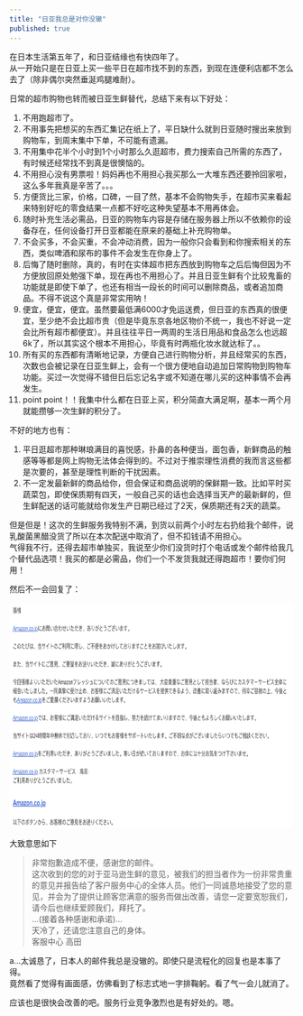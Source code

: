 ```yaml
---
title: "日亚我总是对你没辙"
published: true
---
```


在日本生活第五年了，和日亚结缘也有快四年了。  
从一开始只是在日亚上买一些平日在超市找不到的东西，到现在连便利店都不怎么去了（除非偶尔突然垂涎鸡腿难耐）。  

日常的超市购物也转而被日亚生鲜替代，总结下来有以下好处：
1. 不用跑超市了。
2. 不用事先把想买的东西汇集记在纸上了，平日缺什么就到日亚随时搜出来放到购物车，到周末集中下单，不可能有遗漏。
3. 不用集中花半个小时到1个小时那么久逛超市，费力搜索自己所需的东西了，有时候还经常找不到真是很懊恼的。
4. 不用担心没有男票啦！妈妈再也不用担心我买那么一大堆东西还要拎回家啦，这么多年我真是辛苦了。。。
5. 方便货比三家，价格，口碑，一目了然，基本不会购物失手，在超市买来看起来特别好吃的零食结果一点都不好吃这种失望基本不用再体会。
6. 随时补充生活必需品，日亚的购物车内容是存储在服务器上所以不依赖你的设备存在，任何设备打开日亚都能在原来的基础上补充购物单。
7. 不会买多，不会买重，不会冲动消费，因为一般你只会看到和你搜索相关的东西，类似啤酒和尿布的事件不会发生在你身上了。
8. 后悔了随时删除，真的，有时在实体超市把东西放到购物车之后后悔但因为不方便放回原处勉强下单，现在再也不用担心了。并且日亚生鲜有个比较鬼畜的功能就是即使下单了，也还有相当一段长的时间可以删除商品，或者追加商品。不得不说这个真是非常实用呐！
9. 便宜，便宜，便宜。虽然要最低满6000才免运送费，但日亚的东西真的很便宜，至少绝不会比超市贵（但是毕竟东京各地区物价不统一，我也不好说一定会比所有超市都便宜）。并且往往平日一两周的生活日用品和食品怎么也远超6k了，所以其实这个根本不用担心，毕竟有时两瓶化妆水就达标了。。
10. 所有买的东西都有清晰地记录，方便自己进行购物分析，并且经常买的东西，次数也会被记录在日亚生鲜上，会有一个很方便地自动追加日常购物到购物车功能。买过一次觉得不错但日后忘记名字或不知道在哪儿买的这种事情不会再发生。
11. point point！！我集中什么都在日亚上买，积分简直大满足啊，基本一两个月就能攒够一次生鲜的积分了。

不好的地方也有：
1. 平日逛超市那种琳琅满目的喜悦感，扑鼻的各种便当，面包香，新鲜商品的触感等等都是网上购物无法体会得到的。不过对于推崇理性消费的我而言这些都是次要的，甚至是理性判断的干扰因素。
2. 不一定发最新鲜的商品给你，但会保证和商品说明的保鲜期一致。比如平时买蔬菜包，即使保质期有四天，一般自己买的话也会选择当天产的最新鲜的，但生鲜配送的话可能就给你发生产日期已经过了2天，保质期还有2天的蔬菜。  
   
   
但是但是！这次的生鲜服务我特别不满，到货以前两个小时左右扔给我个邮件，说乳酸菌黑醋没货了所以在本次配送中取消了，但不扣钱请不用担心。  
气得我不行，还得去超市单独买，我说至少你们没货时打个电话或发个邮件给我几个替代品选项！我买的都是必需品，你们一个不发货我就还得跑超市！要你们何用！  

然后不一会回复了：

<img src="../../images/blog/20181215_amazon.png" style="height:400px; border-radius:10px;">

大致意思如下
<blockquote>
非常抱歉造成不便，感谢您的邮件。<br>
这次收到的您的对于亚马逊生鲜的意见，被我们的担当者作为一份非常贵重的意见并报告给了客户服务中心的全体人员。他们一同诚恳地接受了您的意见，并会为了提供让顾客您满意的服务而做出改善，请您一定要宽恕我们，请今后也继续爱顾我们，拜托了。<br>
...(接着各种感谢和承诺)...<br>
天冷了，还请您注意自己的身体。<br>
客服中心 高田
</blockquote>

a...太诚恳了，日本人的邮件我总是没辙的。即使只是流程化的回复也是本事了得。  
竟然看了觉得有画面感，仿佛看到了标志式地一字排鞠躬。看了气一会儿就消了。  

应该也是很快会改善的吧。服务行业竞争激烈也是有好处的。嗯。